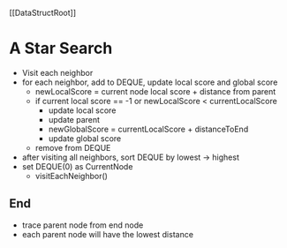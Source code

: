 [[DataStructRoot]]

# A Star Search
- Visit each neighbor
- for each neighbor, add to DEQUE, update local score and global score
	-  newLocalScore = current node local score + distance from parent
	- if current local score == -1 or newLocalScore < currentLocalScore
		- update local score
		- update parent
		- newGlobalScore = currentLocalScore + distanceToEnd
		- update global score
	- remove from DEQUE
- after visiting all neighbors, sort DEQUE by lowest → highest
- set DEQUE(0) as CurrentNode
	- visitEachNeighbor()

## End
- trace parent node from end node
- each parent node will have the lowest distance



